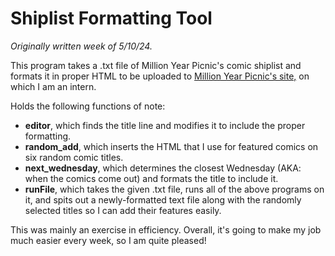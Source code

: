 <h1>Shiplist Formatting Tool</h1>

<em>Originally written week of 5/10/24. </em>

This program takes a .txt file of Million Year Picnic's comic shiplist and formats it in proper HTML to be uploaded to [Million Year Picnic's site,]([url](https://www.themillionyearpicnic.com/)) on which I am an intern.

Holds the following functions of note:
<ul><li><b>editor</b>, which finds the title line and modifies it to include the proper formatting.</li>
<li><b>random_add</b>, which inserts the HTML that I use for featured comics on six random comic titles.</li>
<li><b>next_wednesday</b>, which determines the closest Wednesday (AKA: when the comics come out) and formats the title to include it.</li>
<li><b>runFile</b>, which takes the given .txt file, runs all of the above programs on it, and spits out a newly-formatted text file along with the randomly selected titles so I can add their features easily.</li></ul>

This was mainly an exercise in efficiency. Overall, it's going to make my job much easier every week, so I am quite pleased!
